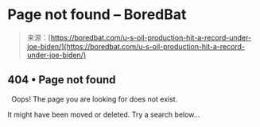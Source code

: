 <!--yml
category: 未分类
date: 2024-05-27 14:24:36
-->

# Page not found – BoredBat

> 来源：[https://boredbat.com/u-s-oil-production-hit-a-record-under-joe-biden/](https://boredbat.com/u-s-oil-production-hit-a-record-under-joe-biden/)

## 404 • Page not found

  Oops! The page you are looking for does not exist.

It might have been moved or deleted. Try a search below...